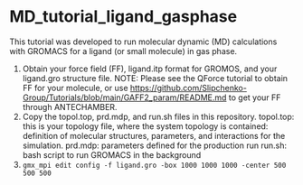 # MD_tutorial_ligand_gasphase
This tutorial was developed to run molecular dynamic (MD) calculations with GROMACS for a ligand (or small molecule) in gas phase.

1. Obtain your force field (FF), ligand.itp format for GROMOS, and your ligand.gro structure file.
   NOTE: Please see the QForce tutorial to obtain FF for your molecule, or use https://github.com/Slipchenko-Group/Tutorials/blob/main/GAFF2_param/README.md to get your FF through ANTECHAMBER.
2. Copy the topol.top, prd.mdp, and run.sh files in this repository.
   topol.top: this is your topology file, where the system topology is contained: definition of molecular structures, parameters, and interactions for the simulation.
   prd.mdp: parameters defined for the production run
   run.sh: bash script to run GROMACS in the background
3. ``` gmx_mpi edit config -f ligand.gro -box 1000 1000 1000 -center 500 500 500 ```
  
